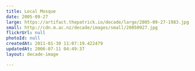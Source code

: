 ```yaml
---
title: Local Mosque
date: 2005-09-27
large: https://artifact.thepatrick.io/decade/large/2005-09-27-1983.jpg
small: http://cdn.m.ac.nz/decade/images/small/20050927.jpg
flickrUrl: null
photoId: null
createdAt: 2011-01-30 11:07:19.422479
updatedAt: 2006-07-11 04:49:37
layout: decade-image

---
```


